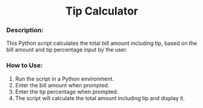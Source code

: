 <div align="center">

# Tip Calculator

</div>

### Description:
This Python script calculates the total bill amount including tip, based on the bill amount and tip percentage input by the user.

### How to Use:
1. Run the script in a Python environment.
2. Enter the bill amount when prompted.
3. Enter the tip percentage when prompted.
4. The script will calculate the total amount including tip and display it.
